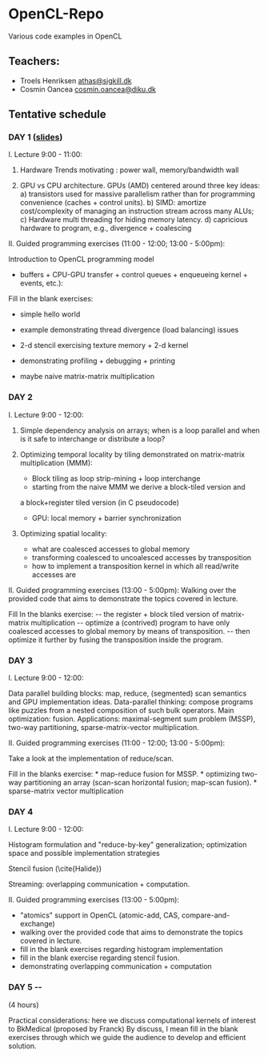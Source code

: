 # OpenCL-Repo
Various code examples in OpenCL

## Teachers: 
* Troels Henriksen  athas@sigkill.dk
* Cosmin Oancea     cosmin.oancea@diku.dk

## Tentative schedule

### DAY 1 ([slides](Day1.pdf))

I. Lecture 9:00 - 11:00:

1. Hardware Trends motivating : power wall, memory/bandwidth wall

2. GPU vs CPU architecture. GPUs (AMD) centered around three key ideas:
    a) transistors used for massive parallelism rather than for programming
        convenience (caches + control units).
    b) SIMD: amortize cost/complexity of managing an instruction stream
        across many ALUs;
    c) Hardware multi threading for hiding memory latency.
    d) capricious hardware to program, e.g., divergence + coalescing

II. Guided programming exercises (11:00 - 12:00; 13:00 - 5:00pm):

Introduction to OpenCL programming model
- buffers + CPU-GPU transfer + control queues + enqueueing kernel +
events, etc.):

Fill in the blank exercises:

* simple hello world

* example demonstrating thread divergence (load balancing) issues

* 2-d stencil exercising texture memory + 2-d kernel

* demonstrating profiling + debugging + printing

* maybe naive matrix-matrix multiplication

### DAY 2

I. Lecture 9:00 - 12:00:

1. Simple dependency analysis on arrays; when is a loop parallel and
when is it safe to interchange or distribute a loop?

2. Optimizing temporal locality by tiling demonstrated on
   matrix-matrix multiplication (MMM):
    * Block tiling as loop strip-mining + loop interchange
    * starting from the naive MMM we derive a block-tiled version and

   a block+register tiled version (in C pseudocode)
    * GPU: local memory + barrier synchronization

3. Optimizing spatial locality:
    * what are coalesced accesses to global memory
    * transforming coalesced to uncoalesced accesses by transposition
    * how to implement a transposition kernel in which all read/write
      accesses are

II. Guided programming exercises (13:00 - 5:00pm):
Walking over the provided code that aims to demonstrate the topics
covered in lecture.

Fill In the blanks exercise:
    -- the register + block tiled version of matrix-matrix multiplication
    -- optimize a (contrived) program to have only coalesced accesses
to global memory by means of transposition.
    -- then optimize it further by fusing the transposition inside the
program.

### DAY 3

I. Lecture 9:00 - 12:00:

Data parallel building blocks: map, reduce, (segmented) scan semantics
and GPU implementation ideas.
Data-parallel thinking: compose programs like puzzles from a nested
composition of such bulk operators.
Main optimization: fusion.
Applications: maximal-segment sum problem (MSSP), two-way
partitioning, sparse-matrix-vector multiplication.

II. Guided programming exercises (11:00 - 12:00; 13:00 - 5:00pm):

Take a look at the implementation of reduce/scan.

Fill in the blanks exercise:
    * map-reduce fusion for MSSP.
    * optimizing two-way partitioning an array (scan-scan horizontal
fusion; map-scan fusion).
    * sparse-matrix vector multiplication

### DAY 4

I. Lecture 9:00 - 12:00:

Histogram formulation and "reduce-by-key" generalization;
    optimization space and possible implementation strategies

Stencil fusion (\cite{Halide})

Streaming: overlapping communication + computation.

II. Guided programming exercises (13:00 - 5:00pm):
* "atomics" support in OpenCL (atomic-add, CAS, compare-and-exchange)
* walking over the provided code that aims to demonstrate the topics covered in lecture.
* fill in the blank exercises regarding histogram implementation
* fill in the blank exercise regarding stencil fusion.
* demonstrating overlapping communication + computation

### DAY 5 --

(4 hours)

Practical considerations: here we discuss computational kernels of
interest to BkMedical (proposed by Franck)
By discuss, I mean fill in the blank exercises through which we guide
the audience to develop and efficient solution.
